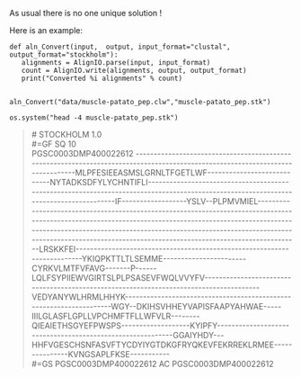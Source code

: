 As usual there is no one unique solution ! 

Here is an example:

```{.python}
def aln_Convert(input,  output, input_format="clustal", output_format="stockholm"):
   alignments = AlignIO.parse(input, input_format)
   count = AlignIO.write(alignments, output, output_format)
   print("Converted %i alignments" % count)


aln_Convert("data/muscle-patato_pep.clw","muscle-patato_pep.stk")

os.system("head -4 muscle-patato_pep.stk")

```


> \# STOCKHOLM 1.0   
> \#=GF SQ 10   
> PGSC0003DMP400022612 -------------------------------------------------------------------------------------------------------------------------------MLPFESIEEASMSLGRNLTFGETLWF----------------------------NYTADKSDFYLYCHNTIFLI--------------------------------------------------------------------------------------------------------------------------------------IF------------------YSLV--PLPMVMIEL-----------------------------------------------------------------------------------------------------------------------------------------------------------------------------------------------------------------------------------------------------------------------------------------------------------LRSKKFEI-------------------------------------------------------------------------YKIQPKTTLTLSEMME-----------------------CYRKVLMTFVFAVG-------P------LQLFSYPIIEWVGIRTSLPLPSASEVFWQLVVYFV---------------------------------------------------------------------------------------VEDYANYWLHRMLHHYK--------------------------------------------------------------------WGY--DKIHSVHHEYVAPISFAAPYAHWAE-----IIILGLASFLGPLLVPCHMFTFLLWFVLR--------QIEAIETHSGYEFPWSPS-------------------KYIPFY-----------------------------------------------------------GGAIYHDY---HHFVGESCHSNFASVFTYCDYIYGTDKGFRYQKEVFEKRREKLRMEE---------------KVNGSAPLFKSE-----------   
> \#=GS PGSC0003DMP400022612 AC PGSC0003DMP400022612   


